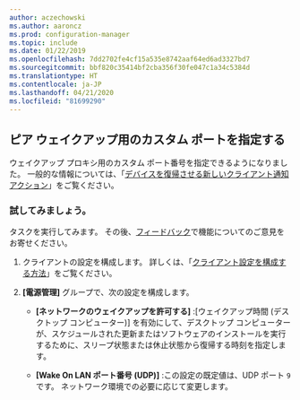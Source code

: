 ```yaml
---
author: aczechowski
ms.author: aaroncz
ms.prod: configuration-manager
ms.topic: include
ms.date: 01/22/2019
ms.openlocfilehash: 7dd2702fe4cf15a535e8742aaf64ed6ad3327bd7
ms.sourcegitcommit: bbf820c35414bf2cba356f30fe047c1a34c5384d
ms.translationtype: HT
ms.contentlocale: ja-JP
ms.lasthandoff: 04/21/2020
ms.locfileid: "81699290"
---
```

## <a name="specify-a-custom-port-for-peer-wakeup"></a><a name="bkmk_sleep"></a> ピア ウェイクアップ用のカスタム ポートを指定する
<!--3605925-->

ウェイクアップ プロキシ用のカスタム ポート番号を指定できるようになりました。 一般的な情報については、「[デバイスを復帰させる新しいクライアント通知アクション](../../../capabilities-in-technical-preview-1810.md#bkmk_wakeup)」をご覧ください。


### <a name="try-it-out"></a>試してみましょう。

タスクを実行してみます。 その後、[フィードバック](../../../../understand/find-help.md#product-feedback)で機能についてのご意見をお寄せください。

1. クライアントの設定を構成します。 詳しくは、「[クライアント設定を構成する方法](../../../../clients/deploy/configure-client-settings.md)」をご覧ください。  

2. **[電源管理]** グループで、次の設定を構成します。  

    - **[ネットワークのウェイクアップを許可する]** :[ウェイクアップ時間 (デスクトップ コンピューター)] を有効にして、デスクトップ コンピューターが、スケジュールされた更新またはソフトウェアのインストールを実行するために、スリープ状態または休止状態から復帰する時刻を指定します。  

    - **[Wake On LAN ポート番号 (UDP)]** :この設定の既定値は、UDP ポート `9` です。 ネットワーク環境での必要に応じて変更します。  

